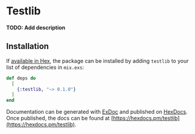 # Testlib

**TODO: Add description**

## Installation

If [available in Hex](https://hex.pm/docs/publish), the package can be installed
by adding `testlib` to your list of dependencies in `mix.exs`:

```elixir
def deps do
  [
    {:testlib, "~> 0.1.0"}
  ]
end
```

Documentation can be generated with [ExDoc](https://github.com/elixir-lang/ex_doc)
and published on [HexDocs](https://hexdocs.pm). Once published, the docs can
be found at [https://hexdocs.pm/testlib](https://hexdocs.pm/testlib).

